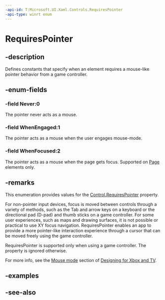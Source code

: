 ```yaml
---
-api-id: T:Microsoft.UI.Xaml.Controls.RequiresPointer
-api-type: winrt enum
---
```


<!-- Enumeration syntax
public enum Windows.UI.Xaml.Controls.RequiresPointer : int
-->

# RequiresPointer

## -description

Defines constants that specify when an element requires a mouse-like pointer behavior from a game controller.

## -enum-fields

### -field Never:0

The pointer never acts as a mouse.

### -field WhenEngaged:1

The pointer acts as a mouse when the user engages mouse-mode.

### -field WhenFocused:2

The pointer acts as a mouse when the page gets focus. Supported on [Page](page.md) elements only.

## -remarks

This enumeration provides values for the [Control.RequiresPointer](control_requirespointer.md) property.

For non-pointer input devices, focus is moved between controls through a variety of methods, such as the Tab and arrow keys on a keyboard or the directional pad (D-pad) and thumb sticks on a game controller. For some user experiences, such as maps and drawing surfaces, it is not possible or practical to use XY focus navigation. RequiresPointer enables an app to provide a more pointer-like interaction experience through a cursor that can be moved freely using the game controller.

RequiresPointer is supported only when using a game controller. The property is ignored otherwise.

For more info, see the [Mouse mode](/windows/uwp/input-and-devices/designing-for-tv) section of [Designing for Xbox and TV](/windows/uwp/input-and-devices/designing-for-tv).

## -examples

## -see-also
